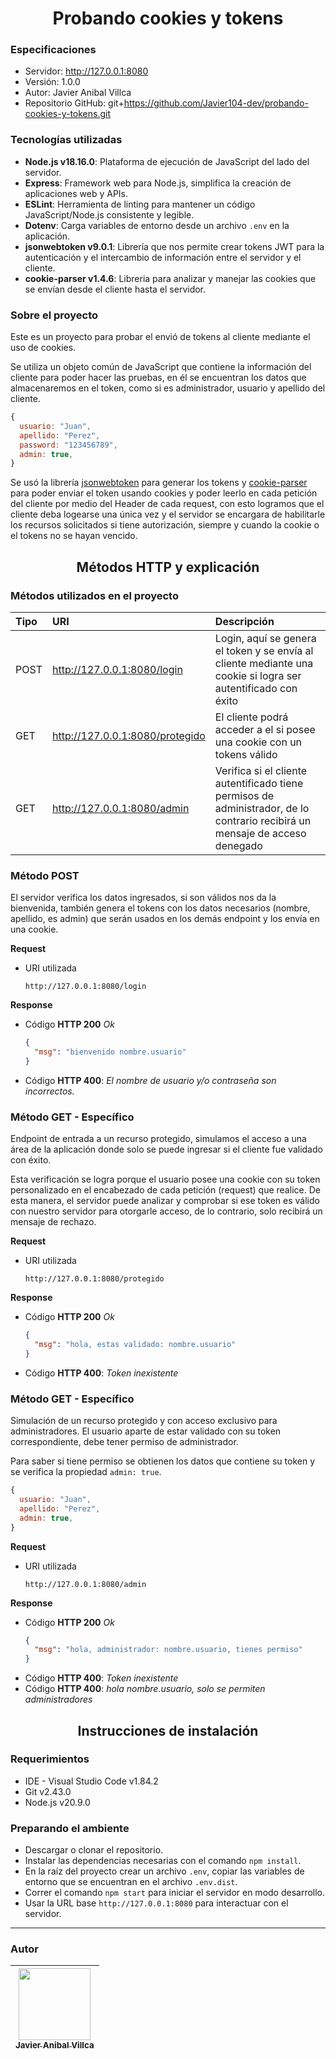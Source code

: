 <h1 align='center'>Probando cookies y tokens</h1>

### Especificaciones
- Servidor: http://127.0.0.1:8080
- Versión: 1.0.0
- Autor: Javier Anibal Villca
- Repositorio GitHub: git+https://github.com/Javier104-dev/probando-cookies-y-tokens.git

### Tecnologías utilizadas
- **Node.js v18.16.0**: Plataforma de ejecución de JavaScript del lado del servidor.
- **Express**: Framework web para Node.js, simplifica la creación de aplicaciones web y APIs.
- **ESLint**: Herramienta de linting para mantener un código JavaScript/Node.js consistente y legible.
- **Dotenv**: Carga variables de entorno desde un archivo `.env` en la aplicación.
- **jsonwebtoken v9.0.1**: Librería que nos permite crear tokens JWT para la autenticación y el intercambio de información entre el servidor y el cliente.
- **cookie-parser v1.4.6**: Libreria para analizar y manejar las cookies que se envían desde el cliente hasta el servidor.

### Sobre el proyecto
Este es un proyecto para probar el envió de tokens al cliente mediante el uso de cookies.

Se utiliza un objeto común de JavaScript que contiene la información del cliente para poder hacer las pruebas, en él se encuentran los datos que almacenaremos en el token, como si es administrador, usuario y apellido del cliente.

``` js
{
  usuario: "Juan",
  apellido: "Perez",
  password: "123456789",
  admin: true,
}
```

Se usó la librería [jsonwebtoken](https://www.npmjs.com/package/jsonwebtoken) para generar los tokens y [cookie-parser](https://www.npmjs.com/package/cookie-parser) para poder enviar el token usando cookies y poder leerlo en cada petición del cliente por medio del Header de cada request, con esto logramos que el cliente deba logearse una única vez y el servidor se encargara de habilitarle los recursos solicitados si tiene autorización, siempre y cuando la cookie o el tokens no se hayan vencido.

<h2 align='center'>Métodos HTTP y explicación</h2>

### Métodos utilizados en el proyecto
| Tipo | URI                             | Descripción                                                                                                                  |
| :--- | :------------------------------ | :--------------------------------------------------------------------------------------------------------------------------- |
| POST | http://127.0.0.1:8080/login     | Login, aquí se genera el token y se envía al cliente mediante una cookie si logra ser autentificado con éxito                |
| GET  | http://127.0.0.1:8080/protegido | El cliente podrá acceder a el si posee una cookie con un tokens válido                                                       |
| GET  | http://127.0.0.1:8080/admin     | Verifica si el cliente autentificado tiene permisos de administrador, de lo contrario recibirá un mensaje de acceso denegado |

### Método POST
El servidor verifica los datos ingresados, si son válidos nos da la bienvenida, también genera el tokens con los datos necesarios (nombre, apellido, es admin) que serán usados en los demás endpoint y los envía en una cookie.

**Request**
- URI utilizada
  ```
  http://127.0.0.1:8080/login
  ```

**Response**
- Código **HTTP 200** *Ok*
  ``` json
  {
    "msg": "bienvenido nombre.usuario"
  }
  ```
- Código **HTTP 400**: *El nombre de usuario y/o contraseña son incorrectos.*

### Método GET - Específico
Endpoint de entrada a un recurso protegido, simulamos el acceso a una área de la aplicación donde solo se puede ingresar si el cliente fue validado con éxito.

Esta verificación se logra porque el usuario posee una cookie con su token personalizado en el encabezado de cada petición (request) que realice. De esta manera, el servidor puede analizar y comprobar si ese token es válido con nuestro servidor para otorgarle acceso, de lo contrario, solo recibirá un mensaje de rechazo.

**Request**
- URI utilizada
  ```
  http://127.0.0.1:8080/protegido
  ```
**Response**
- Código **HTTP 200** *Ok*
  ``` json
  {
    "msg": "hola, estas validado: nombre.usuario"
  }
  ```
- Código **HTTP 400**: *Token inexistente*

### Método GET - Específico
Simulación de un recurso protegido y con acceso exclusivo para administradores. El usuario aparte de estar validado con su token correspondiente, debe tener permiso de administrador.

Para saber si tiene permiso se obtienen los datos que contiene su token y se verifica la propiedad `admin: true`.
``` js
{
  usuario: "Juan",
  apellido: "Perez",
  admin: true,
}
```
**Request**
- URI utilizada
  ```
  http://127.0.0.1:8080/admin
  ```
**Response**
- Código **HTTP 200** *Ok*
  ``` json
  {
    "msg": "hola, administrador: nombre.usuario, tienes permiso"
  }
  ```
- Código **HTTP 400**: *Token inexistente*
- Código **HTTP 400**: *hola nombre.usuario, solo se permiten administradores*

<h2 align='center'>Instrucciones de instalación</h2>

### Requerimientos
- IDE - Visual Studio Code v1.84.2
- Git v2.43.0
- Node.js v20.9.0

### Preparando el ambiente
- Descargar o clonar el repositorio.
- Instalar las dependencias necesarias con el comando `npm install`.
- En la raíz del proyecto crear un archivo `.env`, copiar las variables de entorno que se encuentran en el archivo `.env.dist`.
- Correr el comando `npm start` para iniciar el servidor en modo desarrollo.
- Usar la URL base `http://127.0.0.1:8080` para interactuar con el servidor.

---

### Autor
| [<img src='https://avatars.githubusercontent.com/u/105408069?v=4' width=115><br><sub>Javier Anibal Villca</sub>](https://github.com/Javier104-dev) |
| :------------------------------------------------------------------------------------------------------------------------------------------------: |
